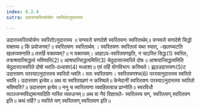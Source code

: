 ```yaml
---
index: 8.2.4
sutra: उदात्तस्वरितयोर्यणः स्वरितोऽनुदात्तस्य

---
```

उदात्तस्वरितयोर्यणः स्वरितोऽनुदात्तस्य ॥ यण्स्वरो यणादेशे स्वरितयणः स्वरितार्थम्॥ यण्स्वरो यणादेशे सिद्धो वक्तव्यः॥ किं प्रयोजनम्?॥ स्वरितयणः स्वरितार्थम् । स्वरितयणः स्वरितत्वं यथा स्यात्, -खलप्व्यटति खलप्व्यश्नाति॥ तत्तर्हि वक्तव्यम्?॥ न वक्तव्यम्। आहाऽय-स्वरितयणइति, न चाऽस्ति सिद्धः(1) स्वरितः, तत्राश्रयात्सिद्धत्वं भविष्यति(2)॥ आश्रयात्सिद्धत्वमिति(3) चेदुदात्तात्स्वरिते दोषः॥ आश्रयात्सिद्धत्वमिति चेदुदात्तात्स्वरिते दोषो भवति-दध्याशा(4) मध्वाशा॥ एवं तर्हि योगविभागः करिष्यते। झ्र्ठउदात्तयणः(5)ट उदात्तयणः परस्याऽनुदात्तस्य स्वरितो भवति। ततः स्वरितयणः। स्वरितयणश्च(6) परस्यानुदात्तस्य स्वरितो भवति। उदात्तयण इत्येव॥ अथ वा स्वरितग्रहणं न करिष्यते॥ केनेदानीं स्वरितयणः परस्याऽनुदात्तस्य स्वरितो भविष्यति?॥ उदात्तयण इत्येव॥ ननु च स्वरितयणा व्यवहितत्वान्न प्राप्नोति॥ स्वरविधौ व्यञ्ञ्जनमविद्यमानवदिति नास्ति व्यवधानम्॥ अथ वा नैवं विज्ञायते- स्वरितस्य यण्, स्वरितयण्,स्वरितयण इति॥ कथं तर्हि?॥ स्वरिते यण् स्वरितयण्,स्वरितयण इति॥